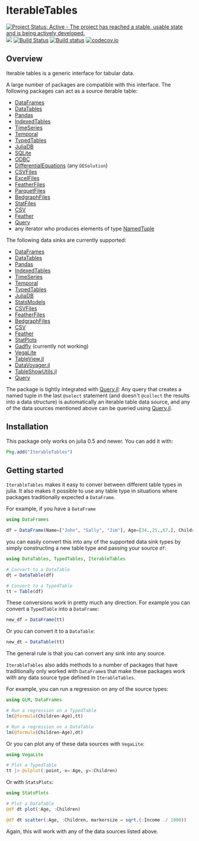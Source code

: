 # IterableTables

[![Project Status: Active - The project has reached a stable, usable state and is being actively developed.](http://www.repostatus.org/badges/latest/active.svg)](http://www.repostatus.org/#active)
[![](https://img.shields.io/badge/docs-stable-blue.svg)](https://queryverse.github.io/IterableTables.jl/stable)
[![Build Status](https://travis-ci.org/queryverse/IterableTables.jl.svg?branch=master)](https://travis-ci.org/queryverse/IterableTables.jl)
[![Build status](https://ci.appveyor.com/api/projects/status/nf8lg1pef4xitjij/branch/master?svg=true)](https://ci.appveyor.com/project/queryverse/iterabletables-jl/branch/master)
[![codecov.io](http://codecov.io/github/queryverse/IterableTables.jl/coverage.svg?branch=master)](http://codecov.io/github/queryverse/IterableTables.jl?branch=master)

## Overview

Iterable tables is a  generic interface for tabular data.

A large number of packages are compatible with this interface. The following
packages can act as a source iterable table:

* [DataFrames](https://github.com/JuliaStats/DataFrames.jl)
* [DataTables](https://github.com/JuliaData/DataTables.jl)
* [Pandas](https://github.com/JuliaPy/Pandas.jl)
* [IndexedTables](https://github.com/JuliaComputing/IndexedTables.jl)
* [TimeSeries](https://github.com/JuliaStats/TimeSeries.jl)
* [Temporal](https://github.com/dysonance/Temporal.jl)
* [TypedTables](https://github.com/FugroRoames/TypedTables.jl)
* [JuliaDB](https://github.com/JuliaComputing/JuliaDB.jl)
* [SQLite](https://github.com/JuliaDB/SQLite.jl)
* [ODBC](https://github.com/JuliaDB/ODBC.jl)
* [DifferentialEquations](https://github.com/JuliaDiffEq/DifferentialEquations.jl) (any ``DESolution``)
* [CSVFiles](https://github.com/queryverse/CSVFiles.jl)
* [ExcelFiles](https://github.com/queryverse/ExcelFiles.jl)
* [FeatherFiles](https://github.com/queryverse/FeatherFiles.jl)
* [ParquetFiles](https://github.com/queryverse/ParquetFiles.jl)
* [BedgraphFiles](https://github.com/CiaranOMara/BedgraphFiles.jl)
* [StatFiles](https://github.com/queryverse/StatFiles.jl)
* [CSV](https://github.com/JuliaData/CSV.jl)
* [Feather](https://github.com/JuliaStats/Feather.jl)
* [Query](https://github.com/queryverse/Query.jl)
* any iterator who produces elements of type [NamedTuple](https://github.com/blackrock/NamedTuples.jl)

The following data sinks are currently supported:
* [DataFrames](https://github.com/JuliaStats/DataFrames.jl)
* [DataTables](https://github.com/JuliaData/DataTables.jl)
* [Pandas](https://github.com/JuliaPy/Pandas.jl)
* [IndexedTables](https://github.com/JuliaComputing/IndexedTables.jl)
* [TimeSeries](https://github.com/JuliaStats/TimeSeries.jl)
* [Temporal](https://github.com/dysonance/Temporal.jl)
* [TypedTables](https://github.com/FugroRoames/TypedTables.jl)
* [JuliaDB](https://github.com/JuliaComputing/JuliaDB.jl)
* [StatsModels](https://github.com/JuliaStats/StatsModels.jl)
* [CSVFiles](https://github.com/queryverse/CSVFiles.jl)
* [FeatherFiles](https://github.com/queryverse/FeatherFiles.jl)
* [BedgraphFiles](https://github.com/CiaranOMara/BedgraphFiles.jl)
* [CSV](https://github.com/JuliaData/CSV.jl)
* [Feather](https://github.com/JuliaStats/Feather.jl)
* [StatPlots](https://github.com/JuliaPlots/StatPlots.jl)
* [Gadfly](https://github.com/GiovineItalia/Gadfly.jl) (currently not working)
* [VegaLite](https://github.com/fredo-dedup/VegaLite.jl)
* [TableView.jl](https://github.com/JuliaComputing/TableView.jl)
* [DataVoyager.jl](https://github.com/queryverse/DataVoyager.jl)
* [TableShowUtils.jl](https://github.com/queryverse/TableShowUtils.jl)
* [Query](https://github.com/queryverse/Query.jl)

The package is tightly integrated with [Query.jl](https://github.com/queryverse/Query.jl):
Any query that creates a named tuple in the last ``@select`` statement (and
doesn't ``@collect`` the results into a data structure) is automatically an
iterable table data source, and any of the data sources mentioned above can
be queried using [Query.jl](https://github.com/queryverse/Query.jl).

## Installation

This package only works on julia 0.5 and newer. You can add it with:
```julia
Pkg.add("IterableTables")
```

## Getting started

``IterableTables`` makes it easy to conver between different table types in julia. It also makes it possible to use any table type in situations where packages traditionally expected a ``DataFrame``.

For example, if you have a ``DataFrame``
````julia
using DataFrames

df = DataFrame(Name=["John", "Sally", "Jim"], Age=[34.,25.,67.], Children=[2,0,3], Income = [120_000, 20_000, 60_000])
````

you can easily convert this into any of the supported data sink types by simply constructing a new table type and passing your source ``df``:
````julia
using DataTables, TypedTables, IterableTables

# Convert to a DataTable
dt = DataTable(df)

# Convert to a TypedTable
tt = Table(df)

````
These conversions work in pretty much any direction. For example you can convert a ``TypedTable`` into a ``DataFrame``:
````julia
new_df = DataFrame(tt)
````
Or you can convert it to a ``DataTable``:
````julia
new_dt = DataTable(tt)
````
The general rule is that you can convert any sink into any source.

``IterableTables`` also adds methods to a number of packages that have traditionally only worked with ``DataFrame``s that make these packages work with any data source type defined in ``IterableTables``.

For example, you can run a regression on any of the source types:
````julia
using GLM, DataFrames

# Run a regression on a TypedTable
lm(@formula(Children~Age),tt)

# Run a regression on a DataTable
lm(@formula(Children~Age),dt)
````
Or you can plot any of these data sources with `VegaLite`:
````julia
using VegaLite

# Plot a TypedTable
tt |> @vlplot(:point, x=:Age, y=:Children)
````
Or with ``StatsPlots``:
````julia
using StatsPlots

# Plot a DataTable
@df dt plot(:Age, :Children)

@df dt scatter(:Age, :Children, markersize = sqrt.(:Income ./ 1000))
````
Again, this will work with any of the data sources listed above.
